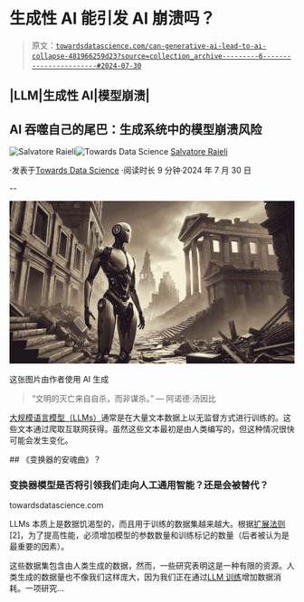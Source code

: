 # 生成性 AI 能引发 AI 崩溃吗？

> 原文：[`towardsdatascience.com/can-generative-ai-lead-to-ai-collapse-481966259d23?source=collection_archive---------6-----------------------#2024-07-30`](https://towardsdatascience.com/can-generative-ai-lead-to-ai-collapse-481966259d23?source=collection_archive---------6-----------------------#2024-07-30)

## |LLM|生成性 AI|模型崩溃|

## AI 吞噬自己的尾巴：生成系统中的模型崩溃风险

[](https://salvatore-raieli.medium.com/?source=post_page---byline--481966259d23--------------------------------)![Salvatore Raieli](https://salvatore-raieli.medium.com/?source=post_page---byline--481966259d23--------------------------------)[](https://towardsdatascience.com/?source=post_page---byline--481966259d23--------------------------------)![Towards Data Science](https://towardsdatascience.com/?source=post_page---byline--481966259d23--------------------------------) [Salvatore Raieli](https://salvatore-raieli.medium.com/?source=post_page---byline--481966259d23--------------------------------)

·发表于[Towards Data Science](https://towardsdatascience.com/?source=post_page---byline--481966259d23--------------------------------) ·阅读时长 9 分钟·2024 年 7 月 30 日

--

![](img/b8b486423beca38a2f4ae4b4a4db6a7c.png)

这张图片由作者使用 AI 生成

> “文明的灭亡来自自杀，而非谋杀。” — 阿诺德·汤因比

[大规模语言模型（LLMs）](https://github.com/SalvatoreRa/tutorial/blob/main/artificial%20intelligence/FAQ.md#:~:text=What%20is%20a%20Large%20Language%20Model%20(LLM)%3F)通常是在大量文本数据上以无监督方式进行训练的。这些文本通过爬取互联网获得。虽然这些文本最初是由人类编写的，但这种情况很快可能会发生变化。

[](/a-requiem-for-the-transformer-297e6f14e189?source=post_page-----481966259d23--------------------------------) ## 《变换器的安魂曲》？

### 变换器模型是否将引领我们走向人工通用智能？还是会被替代？

towardsdatascience.com

LLMs 本质上是数据饥渴型的，而且用于训练的数据集越来越大。根据[扩展法则](https://github.com/SalvatoreRa/tutorial/blob/main/artificial%20intelligence/FAQ.md#:~:text=What%20does%20it%20mean%20emergent%20properties%3F%20what%20it%20is%20the%20scaling%20law%3F) [2]，为了提高性能，必须增加模型的参数数量和训练标记的数量（后者被认为是最重要的因素）。

这些数据集包含由人类生成的数据，然而，一些研究表明这是一种有限的资源。人类生成的数据量也不像我们这样庞大，因为我们正在通过[LLM 训练](https://venturebeat.com/ai/ais-hunger-games-a-lucrative-data-market-is-exploding-to-feed-insatiable-llms-the-ai-beat/)增加数据消耗。一项研究…
